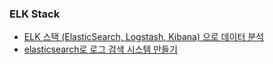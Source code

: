 ### ELK Stack


- [ELK 스택 (ElasticSearch, Logstash, Kibana) 으로 데이터 분석](https://www.inflearn.com/course/elk-%EC%8A%A4%ED%83%9D-%EB%8D%B0%EC%9D%B4%ED%84%B0-%EB%B6%84%EC%84%9D#)
- [elasticsearch로 로그 검색 시스템 만들기](https://d2.naver.com/helloworld/273788)
